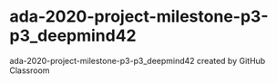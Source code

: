 # ada-2020-project-milestone-p3-p3_deepmind42
ada-2020-project-milestone-p3-p3_deepmind42 created by GitHub Classroom
